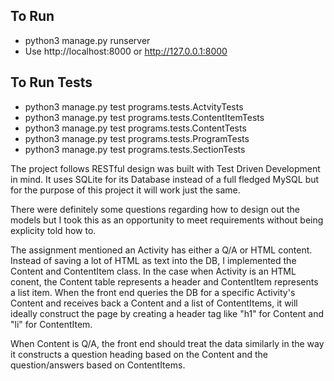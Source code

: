 ## To Run
- python3 manage.py runserver
- Use http://localhost:8000 or http://127.0.0.1:8000

## To Run Tests
- python3 manage.py test programs.tests.ActvityTests
- python3 manage.py test programs.tests.ContentItemTests
- python3 manage.py test programs.tests.ContentTests
- python3 manage.py test programs.tests.ProgramTests
- python3 manage.py test programs.tests.SectionTests


The project follows RESTful design was built with Test Driven Development in mind. It uses SQLite for its Database instead of a full fledged MySQL but for the purpose of this project it will work just the same.

There were definitely some questions regarding how to design out the models but I took this as an opportunity to meet requirements without being explicity told how to. 

The assignment mentioned an Activity has either a Q/A or HTML content. Instead of saving a lot of HTML as text into the DB, I implemented the Content and ContentItem class. In the case when Activity is an HTML conent, the Content table represents a header and ContentItem represents a list item. When the front end queries the DB for a specific Activity's Content and receives back a Content and a list of ContentItems, it will ideally construct the page by creating a header tag like "h1" for Content and "li" for ContentItem. 

When Content is Q/A, the front end should treat the data similarly in the way it constructs a question heading based on the Content and the question/answers based on ContentItems.

